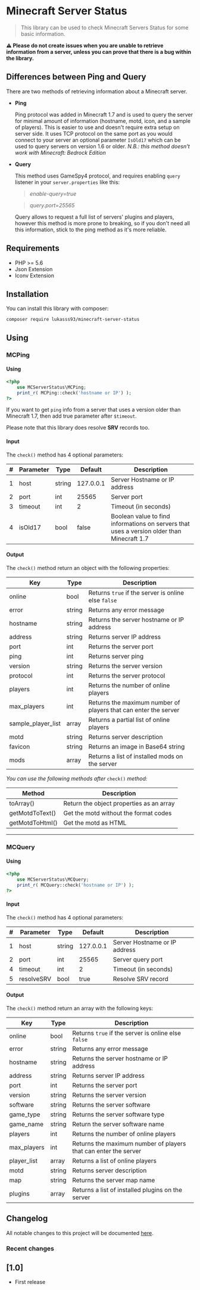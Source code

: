 # Minecraft Server Status

> This library can be used to check Minecraft Servers Status for some basic information.

**⚠ Please do not create issues when you are unable to retrieve information from a server, unless you can prove that there is a bug within the library.**

## Differences between Ping and Query
There are two methods of retrieving information about a Minecraft server.

* **Ping**

    Ping protocol was added in Minecraft 1.7 and is used to query the server for minimal amount of information (hostname, motd, icon, and a sample of players). 
    This is easier to use and doesn't require extra setup on server side. 
    It uses TCP protocol on the same port as you would connect to your server an optional parameter `IsOld17` which can be used to query servers on version 1.6 or older.
    *N.B.: this method doesn't work with Minecraft: Bedrock Edition*

* **Query**

    This method uses GameSpy4 protocol, and requires enabling `query` listener in your `server.properties` like this:

    >*enable-query=true*
    
    >*query.port=25565*

    Query allows to request a full list of servers' plugins and players, however this method is more prone to breaking, so if you don't need all this information, stick to the ping method as it's more reliable.

Requirements
---------
* PHP >= 5.6
* Json Extension
* Iconv Extension

Installation
---------
You can install this library with composer:

`composer require lukasss93/minecraft-server-status`


Using
---------
### MCPing
#### Using
```php
<?php
	use MCServerStatus\MCPing;
	print_r( MCPing::check('hostname or IP') );
?>
```

If you want to get `ping` info from a server that uses a version older than Minecraft 1.7,
then add true parameter after `$timeout`.

Please note that this library does resolve **SRV** records too.

#### Input
The `check()` method has 4 optional parameters:

\# | Parameter | Type | Default |Description
---|-----------|------|---------|-----------
1 | host | string | 127.0.0.1 |Server Hostname or IP address
2 | port | int| 25565 | Server port
3 | timeout | int | 2 | Timeout (in seconds)
4 | isOld17 | bool | false | Boolean value to find informations on servers that uses a version older than Minecraft 1.7

#### Output
The `check()` method return an object with the following properties:

Key|Type|Description
---|----|------------
online|bool|Returns `true` if the server is online else `false`
error|string|Returns any error message
hostname|string|Returns the server hostname or IP address 
address|string|Returns server IP address
port|int|Returns the server port
ping|int|Returns server ping
version|string|Returns the server version
protocol|int|Returns the server protocol
players|int|Returns the number of online players
max_players|int|Returns the maximum number of players that can enter the server
sample_player_list|array|Returns a partial list of online players
motd|string|Returns server description
favicon|string|Returns an image in Base64 string
mods|array|Returns a list of installed mods on the server

_You can use the following methods after_ `check()` _method:_

Method|Description
------|-----------
toArray()|Return the object properties as an array
getMotdToText()|Get the motd without the format codes
getMotdToHtml()|Get the motd as HTML


----

### MCQuery
#### Using
```php
<?php
	use MCServerStatus\MCQuery;
	print_r( MCQuery::check('hostname or IP') );
?>
```

#### Input
The `check()` method has 4 optional parameters:

\# | Parameter | Type | Default |Description
---|-----------|------|---------|-----------
1 | host | string | 127.0.0.1 | Server Hostname or IP address
2 | port | int| 25565 | Server query port
4 | timeout | int | 2 | Timeout (in seconds)
5 | resolveSRV | bool | true | Resolve SRV record

#### Output
The `check()` method return an array with the following keys:

Key|Type|Description
---|----|------------
online|bool|Returns `true` if the server is online else `false`
error|string|Returns any error message
hostname|string|Returns the server hostname or IP address
address|string|Returns server IP address
port|int|Returns the server port
version|string|Returns the server version
software|string|Returns the server software
game_type|string|Returns the server software type
game_name|string|Return the server software name
players|int|Returns the number of online players
max_players|int|Returns the maximum number of players that can enter the server
player_list|array|Returns a list of online players
motd|string|Returns server description
map|string|Returns the server map name
plugins|array|Returns a list of installed plugins on the server

Changelog
---------
All notable changes to this project will be documented [here](https://github.com/Lukasss93/minecraft-server-status/blob/master/CHANGELOG.md).

### Recent changes
## [1.0]
- First release
